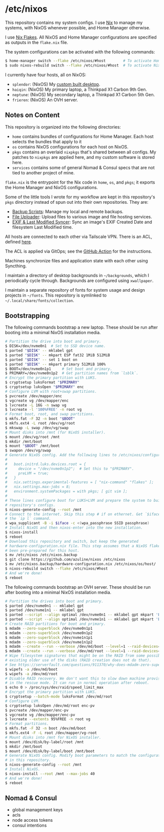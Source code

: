 # /etc/nixos

This repository contains my system configs. I use [Nix](https://nixos.org/) to
manage my systems, with NixOS whenever possible, and Home Manager otherwise.

I use [Nix Flakes](https://nixos.wiki/wiki/Flakes). All NixOS and Home Manager
configurations are specified as outputs in the `flake.nix` file.

The system configurations can be activated with the following commands:

```bash
$ home-manager switch --flake /etc/nixos/#host        # To activate Home Manager.
$ sudo nixos-rebuild switch --flake /etc/nixos/#host  # To activate NixOS.
```

I currently have four hosts, all on NixOS:

- `splendor`: (NixOS) My [custom built desktop](https://pcpartpicker.com/user/meowihaveagrape/saved/wKxRK8).
- `haiqin`: (NixOS) My primary laptop, a Thinkpad X1 Carbon 9th Gen.
- `neptune`: (NixOS) My secondary laptop, a Thinkpad X1 Carbon 5th Gen.
- `frieren`: (NixOS) An OVH server.

## Notes on Content

This repository is organized into the following directories:

- `home` contains bundles of configurations for Home Manager. Each host
  selects the bundles that apply to it
- `os` contains NixOS configurations for each host on NixOS. 
- `pkgs` contains an overlaid `nixpkgs` that's shared between all configs.
  My patches to `nixpkgs` are applied here, and my custom software is
  stored here.
- `services` contains some of general Nomad & Consul specs that are not tied to
  another project of mine.

`flake.nix` is the entrypoint for the Nix code in `home`, `os`, and `pkgs`; it
exports the Home Manager and NixOS configurations.

Some of the little tools I wrote for my workflow are kept in this repository's
`pkgs` directory instead of spun out into their own repositories. They are:

- [Backup Scripts](./pkgs/backup-scripts): Manage my local and remote backups.
- [File Uploader](./pkgs/file-uploader): Upload files to various image and file
  hosting services.
- [EXIF & Last Modified Syncer](./pkgs/exif-mtime-sync/): Sync an image's EXIF
  Created Date and filesystem Last Modified time.

All hosts are connected to each other via Tailscale VPN. There is an ACL,
defined [here](./tailscale.policy.json).

The ACL is applied via GitOps; see the [GitHub Action](./.github/workflows/tailscale.yml) for the instructions.

Machines synchronize files and application state with each other using
Syncthing.

I maintain a directory of desktop backgrounds in `~/backgrounds`, which I
periodically cycle through. Backgrounds are configured using `xwallpaper`.

I maintain a separate repository of fonts for system usage and design projects
in `~/fonts`. This repository is symlinked to `~/.local/share/fonts/collection`.

## Bootstrapping

The following commands bootstrap a new laptop. These should be run after
booting into a minimal NixOS installation media.

```bash
# Partition the drive into boot and primary.
$ DISK=/dev/nvme0n1  # Set to SSD device name.
$ parted "$DISK" -- mklabel gpt
$ parted "$DISK" -- mkpart ESP fat32 1MiB 512MiB
$ parted "$DISK" -- set 1 boot on
$ parted "$DISK" -- mkpart primary 512MiB 100%
$ BOOT=/dev/nvme0n1p1     # Set boot and primary.
$ PRIMARY=/dev/nvme0n1p2  # Get partition names from `lsblk`.
# Encrypt the primary partition with LUKS.
$ cryptsetup luksFormat "$PRIMARY"
$ cryptsetup luksOpen "$PRIMARY" enc
# Configure LVM with root+swap partitions.
$ pvcreate /dev/mapper/enc
$ vgcreate vg /dev/mapper/enc
$ lvcreate -L 16G -n swap vg
$ lvcreate -l '100%FREE' -n root vg
# Format boot, root, and swap partitions.
$ mkfs.fat -F 32 -n boot "$BOOT"
$ mkfs.ext4 -L root /dev/vg/root
$ mkswap -L swap /dev/vg/swap
# Mount disks into /mnt (for NixOS installer).
$ mount /dev/vg/root /mnt
$ mkdir /mnt/boot
$ mount "$BOOT" /mnt/boot
$ swapon /dev/vg/swap
# Generate NixOS config. Add the following lines to /etc/nixos/configuration.nix:
#
#   boot.initrd.luks.devices.root = {
#     device = "/dev/nvme0n1p2";  # Set this to "$PRIMARY".
#     preLVM = true;
#   }
#   nix.settings.experimental-features = [ "nix-command" "flakes" ];
#   nix.settings.max-jobs = 8;
#   environment.systemPackages = with pkgs; [ git vim ];
#
# These lines configure boot for LUKS+LVM and prepare the system to build this
# repository's configs.
$ nixos-generate-config --root /mnt
# Connect to the internet. Skip this step # if on ethernet. Get `$iface` from
# the `ip l` command.
$ wpa_supplicant -B -i $iface -c <(wpa_passphrase SSID passphrase)
# Install NixOS and then nixos-enter into the new installation.
$ nixos-install
$ reboot
# Download this repository and switch, but keep the generated
# hardware-configuration.nix file. This step assumes that a NixOS flake has
# been pre-prepared for this host.
$ mv /etc/nixos /etc/nixos.backup
$ git clone https://github.com/azuline/nixos /etc/nixos
$ mv /etc/nixos.backup/hardware-configuration.nix /etc/nixos/os/host/
$ nixos-rebuild switch --flake /etc/nixos/#host
# And we're done!
$ reboot
```

The following commands bootstrap an OVH server. These should be run after
booting into a minimal NixOS installation media.

```bash
# Partition the drives into boot and primary.
$ parted /dev/nvme0n1 -- mklabel gpt
$ parted /dev/nvme1n1 -- mklabel gpt
$ parted --script --align optimal /dev/nvme0n1 -- mklabel gpt mkpart 'BIOS-boot0' 1MB 2MB set 1 bios_grub on mkpart 'boot0' 2MB 2000MB mkpart 'primary0' 2001MB '100%'
$ parted --script --align optimal /dev/nvme1n1 -- mklabel gpt mkpart 'BIOS-boot0' 1MB 2MB set 1 bios_grub on mkpart 'boot1' 2MB 2000MB mkpart 'primary1' 2001MB '100%'
# Create RAID partitions for boot and primary.
$ mdadm --zero-superblock /dev/nvme0n1p1
$ mdadm --zero-superblock /dev/nvme0n1p2
$ mdadm --zero-superblock /dev/nvme1n1p1
$ mdadm --zero-superblock /dev/nvme1n1p2
$ mdadm --create --run --verbose /dev/md/boot --level=1 --raid-devices=2 --homehost=frieren --name=boot /dev/nvme0n1p2 /dev/nvme1n1p2 --metadata=0.90
$ mdadm --create --run --verbose /dev/md/root --level=1 --raid-devices=2 --homehost=frieren --name=root /dev/nvme0n1p3 /dev/nvme1n1p3
# Wipe filesystem signatures that might be on the RAID from some possibly
# existing older use of the disks (RAID creation does not do that).
# See https://serverfault.com/questions/911370/why-does-mdadm-zero-superblock-preserve-file-system-information
$ wipefs -a /dev/md/boot
$ wipefs -a /dev/md/root
# Disable RAID recovery. We don't want this to slow down machine provisioning
# in the rescue mode. It can run in normal operation after reboot.
$ echo 0 > /proc/sys/dev/raid/speed_limit_max
# Encrypt the primary partition with LUKS.
$ cryptsetup --batch-mode luksFormat /dev/md/root
# Configure LVM.
$ cryptsetup luksOpen /dev/md/root enc-pv
$ pvcreate /dev/mapper/enc-pv
$ vgcreate vg /dev/mapper/enc-pv
$ lvcreate --extents 95%FREE -n root vg
# Format partitions.
$ mkfs.fat -F 32 -n boot /dev/md/boot
$ mkfs.ext4 -F -L root /dev/mapper/vg-root
# Mount disks into /mnt for NixOS installer.
$ mount /dev/disk/by-label/root /mnt
$ mkdir /mnt/boot
$ mount /dev/disk/by-label/boot /mnt/boot
# Generate NixOS config. Modify boot parameters to match the configuration.nix
# in this repository.
$ nixos-generate-config --root /mnt
# Install NixOS.
$ nixos-install --root /mnt --max-jobs 40
# And we're done!
$ reboot
```

## Nomad & Consul

- global management keys
- acls
- node access tokens
- consul intentions
